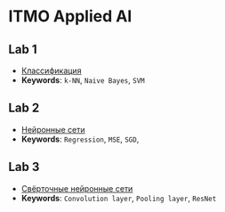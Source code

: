 # ITMO Applied AI

## Lab 1
- [Классификация](Лабораторная_№1_Классификация.ipynb)
- **Keywords**: `k-NN`, `Naive Bayes`, `SVM` 
## Lab 2
- [Нейронные сети](Лабораторная_№2_Нейронные_сети.ipynb)
- **Keywords**: `Regression`, `MSE`, `SGD`,  
## Lab 3
- [Свёрточные нейронные сети](Лабораторная_№3_–_Свёрточные_нейронные_сети.ipynb)
- **Keywords**: `Convolution layer`, `Pooling layer`, `ResNet` 

